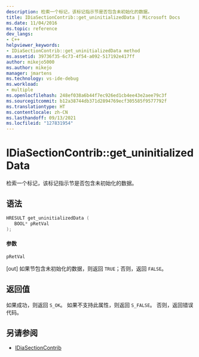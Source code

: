 ```yaml
---
description: 检索一个标记，该标记指示节是否包含未初始化的数据。
title: IDiaSectionContrib::get_uninitializedData | Microsoft Docs
ms.date: 11/04/2016
ms.topic: reference
dev_langs:
- C++
helpviewer_keywords:
- IDiaSectionContrib::get_uninitializedData method
ms.assetid: 39736f35-6c73-4f54-a092-517192e417ff
author: mikejo5000
ms.author: mikejo
manager: jmartens
ms.technology: vs-ide-debug
ms.workload:
- multiple
ms.openlocfilehash: 248ef038a6b44f7ec926ed1cb4ee43e2aee79c3f
ms.sourcegitcommit: b12a38744db371d2894769ecf305585f9577792f
ms.translationtype: HT
ms.contentlocale: zh-CN
ms.lasthandoff: 09/13/2021
ms.locfileid: "127831954"
---
```

# <a name="idiasectioncontribget_uninitializeddata"></a>IDiaSectionContrib::get_uninitializedData
检索一个标记，该标记指示节是否包含未初始化的数据。

## <a name="syntax"></a>语法

```C++
HRESULT get_uninitializedData ( 
   BOOL* pRetVal
);
```

#### <a name="parameters"></a>参数
 `pRetVal`

[out] 如果节包含未初始化的数据，则返回 `TRUE`；否则，返回 `FALSE`。

## <a name="return-value"></a>返回值
 如果成功，则返回 `S_OK`。 如果不支持此属性，则返回 `S_FALSE`。 否则，返回错误代码。

## <a name="see-also"></a>另请参阅
- [IDiaSectionContrib](../../debugger/debug-interface-access/idiasectioncontrib.md)
